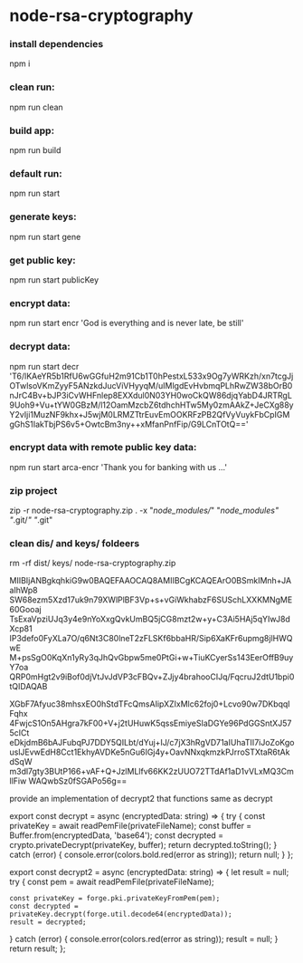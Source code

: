 # node-rsa-cryptography

### install dependencies
npm i 

### clean run: 
npm run clean

### build app: 
npm run build


### default run: 
npm run start

### generate keys: 
npm run start gene

### get public key: 
npm run start publicKey

### encrypt data: 
npm run start encr 'God is everything and is never late, be still'

### decrypt data: 
npm run start decr 'T6/lKAeYR5b1RfU6wGGfuH2m91Cb1T0hPestxL533x9Og7yWRKzh/xn7tcgJjOTwlsoVKmZyyF5ANzkdJucViVHyyqM/uIMlgdEvHvbmqPLhRwZW38bOrB0nJrC4Bv+bJP3iCvWHFnlep8EXXdul0N03YH0woCkQW86djqYabD4JRTRgL9Uoh9+Vu+tYW0GBzM/l12OamMzcbZ6tdhchHTw5My0zmAAkZ+JeCXg88yY2vIji1MuzNF9khx+J5wjM0LRMZTtrEuvEmOOKRFzPB2QfVyVuykFbCpIGMgGhS1IakTbjPS6v5+OwtcBm3ny++xMfanPnfFip/G9LCnTOtQ=='

### encrypt data with remote public key data: 
npm run start arca-encr 'Thank you for banking with us ...'

### zip project
zip -r node-rsa-cryptography.zip . -x "*node_modules/*" "*node_modules" "*.git/*" "*.git"

### clean dis/ and keys/ foldeers
rm -rf dist/ keys/ node-rsa-cryptography.zip


MIIBIjANBgkqhkiG9w0BAQEFAAOCAQ8AMIIBCgKCAQEArO0BSmkIMnh+JAaIhWp8
SW68ezm5Xzd17uk9n79XWlPlBF3Vp+s+vGiWkhabzF6SUSchLXXKMNgME60Gooaj
TsExaVpziUJq3y4e9nYoXxgQvkUmBQ5jCG8mzt2w+y+C3Ai5HAj5qYIwJ8dXcp81
IP3defo0FyXLa7O/q6Nt3C80lneT2zFLSKf6bbaHR/Sip6XaKFr6upmg8jlHWQwE
M+psSgO0KqXn1yRy3qJhQvGbpw5me0PtGi+w+TiuKCyerSs143EerOffB9uyY7oa
QRP0mHgt2v9iBof0djVtJvJdVP3cFBQv+ZJjy4brahooCIJq/FqcruJ2dtU1bpi0
tQIDAQAB


XGbF7Afyuc38mhsxEO0hStdTFcQmsAIipXZIxMlc62foj0+Lcvo90w7DKbqqIFqhx
4FwjcS1On5AHgra7kF00+V+j2tUHuwK5qssEmiyeSIaDGYe96PdGGSntXJ575cICt
eDkjdmB6bAJFubqPJ7DDY5QILbt/dYuj+IJ/c7jX3hRgVD71aIUhaTII7iJoZoKgo
uslJEvwEdH8Cct1EkhyAVDKe5nGu6IGj4y+OavNNxqkmzkPJrroSTXtaR6tAkdSqW
m3dl7gty3BUtP166+vAF+Q+JzlMLlfv66KK2zUUO72TTdAf1aD1vVLxMQ3CmllFiw
WAQwbSz0fSGAPo56g==

provide an implementation of decrypt2 that functions same as decrypt

export const decrypt = async (encryptedData: string) => {
  try {
    const privateKey = await readPemFile(privateFileName);
    const buffer = Buffer.from(encryptedData, 'base64');
    const decrypted = crypto.privateDecrypt(privateKey, buffer);
    return decrypted.toString();
  } catch (error) {
    console.error(colors.bold.red(error as string));
    return null;
  }
};

export const decrypt2 = async (encryptedData: string) => {
  let result = null;
  try {
    const pem = await readPemFile(privateFileName);

    const privateKey = forge.pki.privateKeyFromPem(pem);
    const decrypted = privateKey.decrypt(forge.util.decode64(encryptedData));
    result = decrypted;

  } catch (error) {
    console.error(colors.red(error as string));
    result = null;
  }
  return result;
};